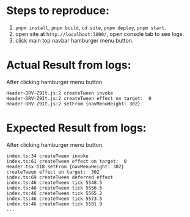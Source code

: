 # Steps to reproduce:

1. `pnpm install`, `pnpm build`, `cd site`, `pnpm deploy`, `pnpm start`.
2. open site at `http://localhost:3000/`, open console tab to see logs.
3. click main top navbar hamburger menu button.

# Actual Result from logs:

After clicking hamburger menu button.

```
Header-DRV-Z9It.js:2 createTween invoke
Header-DRV-Z9It.js:2 createTween effect on target:  0
Header-DRV-Z9It.js:2 setFrom {navMenuHeight: 302}
```

# Expected Result from logs:

After clicking hamburger menu button.

```
index.ts:34 createTween invoke
index.ts:61 createTween effect on target:  0
Header.tsx:118 setFrom {navMenuHeight: 302}
createTween effect on target:  302
index.ts:69 createTween deferred effect
index.ts:46 createTween tick 5548.5
index.ts:46 createTween tick 5556.5
index.ts:46 createTween tick 5565.2
index.ts:46 createTween tick 5573.5
index.ts:46 createTween tick 5581.9
...
```
